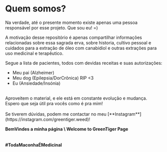 # Quem somos?

Na verdade, até o presente momento existe apenas uma pessoa responsável por esse projeto. Que sou eu! =) 

A motivação desse repositório é apenas compartilhar informações relacionadas sobre essa sagrada erva, sobre historia, cultivo pessoal e cuidados para a extração de óleo com canabidiol e outras extrações para uso medicinal e terapêutico. 

Segue a lista de pacientes, todos com devidas receitas e suas autorizações:

- Meu pai (Alzheimer)
- Meu dog (Epilepsia/DorCrônica) RIP <3
- Eu (Ansiedade/Insónia)

<br/>
Aproveitem o material, e ele está em constante evolução e mudança. Espero que seja útil pra vocês como é pra mim!

<br/>
<br/>
Se tiverem dúvidas, podem me contactar no meu [**Instagram**](https://instagram.com/greentiger.weed)!

**BemVindes a minha página \ Welcome to GreenTiger Page**
<br/>
<br/>
<br/>
**#TodaMaconhaÉMedicinal**
 
